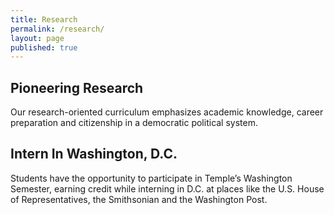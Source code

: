 ```yaml
---
title: Research
permalink: /research/
layout: page
published: true
---
```

## Pioneering Research
 
Our research-oriented curriculum emphasizes academic knowledge, career preparation and citizenship in a democratic political system.

## Intern In Washington, D.C.

Students have the opportunity to participate in Temple’s Washington Semester, earning credit while interning in D.C. at places like the U.S. House of Representatives, the Smithsonian and the Washington Post.